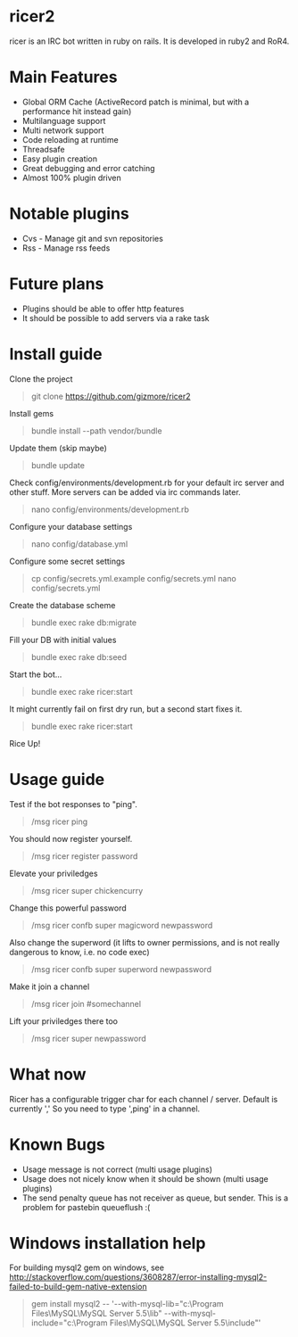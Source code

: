 ricer2
=====
ricer is an IRC bot written in ruby on rails. It is developed in ruby2 and RoR4.

Main Features
=============
- Global ORM Cache (ActiveRecord patch is minimal, but with a performance hit instead gain)
- Multilanguage support
- Multi network support
- Code reloading at runtime
- Threadsafe
- Easy plugin creation
- Great debugging and error catching
- Almost 100% plugin driven

Notable plugins
===============
- Cvs - Manage git and svn repositories
- Rss - Manage rss feeds


Future plans
============
- Plugins should be able to offer http features
- It should be possible to add servers via a rake task 

Install guide
=============
Clone the project
> git clone https://github.com/gizmore/ricer2

Install gems
> bundle install --path vendor/bundle

Update them (skip maybe)
> bundle update

Check config/environments/development.rb for your default irc server and other stuff.
More servers can be added via irc commands later.
> nano config/environments/development.rb

Configure your database settings
> nano config/database.yml

Configure some secret settings
> cp config/secrets.yml.example config/secrets.yml
> nano config/secrets.yml

Create the database scheme
> bundle exec rake db:migrate

Fill your DB with initial values
> bundle exec rake db:seed

Start the bot...
> bundle exec rake ricer:start

It might currently fail on first dry run, but a second start fixes it.
> bundle exec rake ricer:start

Rice Up!

Usage guide
===========
Test if the bot responses to "ping".
> /msg ricer ping

You should now register yourself.
> /msg ricer register password

Elevate your priviledges
> /msg ricer super chickencurry

Change this powerful password
> /msg ricer confb super magicword newpassword

Also change the superword (it lifts to owner permissions, and is not really dangerous to know, i.e. no code exec)
> /msg ricer confb super superword newpassword

Make it join a channel
> /msg ricer join #somechannel

Lift your priviledges there too
> /msg ricer super newpassword


What now
========
Ricer has a configurable trigger char for each channel / server.
Default is currently ','
So you need to type ',ping' in a channel.


Known Bugs
==========
- Usage message is not correct (multi usage plugins)
- Usage does not nicely know when it should be shown (multi usage plugins)
- The send penalty queue has not receiver as queue, but sender. This is a problem for pastebin queueflush :(


Windows installation help
=========================
For building mysql2 gem on windows, see http://stackoverflow.com/questions/3608287/error-installing-mysql2-failed-to-build-gem-native-extension
> gem install mysql2 -- '--with-mysql-lib="c:\Program Files\MySQL\MySQL Server 5.5\lib" --with-mysql-include="c:\Program Files\MySQL\MySQL Server 5.5\include"'
